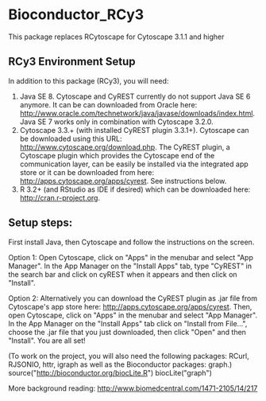 # Bioconductor_RCy3
This package replaces RCytoscape for Cytoscape 3.1.1 and higher

## RCy3 Environment Setup

In addition to this package (RCy3), you will need:

1. Java SE 8. Cytoscape and CyREST currently do not support Java SE 6 anymore. It can be can downloaded from Oracle here: http://www.oracle.com/technetwork/java/javase/downloads/index.html. Java SE 7 works only in combination with Cytoscape 3.2.0.
2. Cytoscape 3.3.+ (with installed CyREST plugin 3.3.1+). Cytoscape can be downloaded using this URL: http://www.cytoscape.org/download.php. The CyREST plugin, a Cytoscape plugin which provides the Cytoscape end of the communication layer, can be easily be installed via the integrated app store or it can be downloaded from here: http://apps.cytoscape.org/apps/cyrest. See instructions below.
3. R 3.2+ (and RStudio as IDE if desired) which can be downloaded here: http://cran.r-project.org.

## Setup steps:

First install Java, then Cytoscape and follow the instructions on the screen.

Option 1: Open Cytoscape, click on "Apps" in the menubar and select "App Manager". In the App Manager on the "Install Apps" tab, type "CyREST" in the search bar and click on cyREST when it appears and then click on "Install".

Option 2: Alternatively you can download the CyREST plugin as .jar file from Cytoscape's app store here: http://apps.cytoscape.org/apps/cyrest. Then, open Cytoscape, click on "Apps" in the menubar and select "App Manager". In the App Manager on the "Install Apps" tab click on "Install from File...", choose the .jar file that you just downloaded, then click "Open" and then "Install". You are all set!

(To work on the project, you will also need the following packages: RCurl, RJSONIO, httr, igraph as well as the Bioconductor packages: graph.) source("http://bioconductor.org/biocLite.R") biocLite("graph")

More background reading: http://www.biomedcentral.com/1471-2105/14/217
